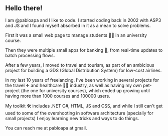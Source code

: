 ## Hello there!

I am @pabloapa and I like to code. I started coding back in 2002 with ASP3 and JS and I found myself absorbed in it as a mean to solve problems.

First it was a small web page to manage students 👨‍🎓 in an university course.

Then they were multiple small apps for banking 💸, from real-time updates to batch processing flows.

After a few years, I moved to travel and tourism, as part of an ambicious project for building a GDS (Global Distribution System) for low-cost airlines.

In my last 10 years of freelancing, I've been working in several projects for the travel ✈ and healthcare 👨‍⚕️ industry, as well as having my own pet-project (the one for university courses), which ended up growing until having more than 1000 courses and 100000 users.

My toolkit 🛠 includes .NET C#, HTML, JS and CSS, and while I still can't get used to some of the overshooting in software architecture (specially for small projects) I enjoy learning new tricks and ways to do things.

You can reach me at pabloapa at gmail.

<!---
pabloapa/pabloapa is a ✨ special ✨ repository because its `README.md` (this file) appears on your GitHub profile.
You can click the Preview link to take a look at your changes.
--->
